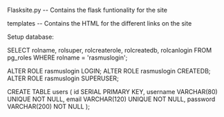 Flasksite.py
-- Contains the flask funtionality for the site

templates
-- Contains the HTML for the different links on the site


Setup database:


SELECT rolname, rolsuper, rolcreaterole, rolcreatedb, rolcanlogin FROM pg_roles WHERE rolname = 'rasmuslogin';

ALTER ROLE rasmuslogin LOGIN;
ALTER ROLE rasmuslogin CREATEDB;
ALTER ROLE rasmuslogin SUPERUSER;



CREATE TABLE users (
    id SERIAL PRIMARY KEY,
    username VARCHAR(80) UNIQUE NOT NULL,
    email VARCHAR(120) UNIQUE NOT NULL,
    password VARCHAR(200) NOT NULL
);